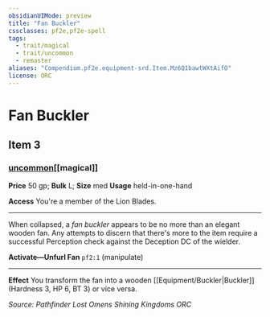 ```yaml
---
obsidianUIMode: preview
title: "Fan Buckler"
cssclasses: pf2e,pf2e-spell
tags:
  - trait/magical
  - trait/uncommon
  - remaster
aliases: "Compendium.pf2e.equipment-srd.Item.Mz6Q1bawtWXtAifO"
license: ORC
---
```

# Fan Buckler
## Item 3
### [uncommon](uncommon "Uncommon Rarity Trait")[[magical]]


**Price** 50 gp; 
**Bulk** L; **Size** med
**Usage** held-in-one-hand

**Access** You're a member of the Lion Blades.

* * *

When collapsed, a _fan buckler_ appears to be no more than an elegant wooden fan. Any attempts to discern that there's more to the item require a successful Perception check against the Deception DC of the wielder.

**Activate—Unfurl Fan** `pf2:1` (manipulate)

* * *

**Effect** You transform the fan into a wooden [[Equipment/Buckler|Buckler]] (Hardness 3, HP 6, BT 3) or vice versa.

*Source: Pathfinder Lost Omens Shining Kingdoms*
*ORC*